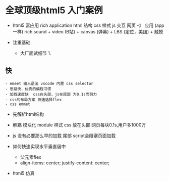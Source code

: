 # 全球顶级html5 入门案例

- html5
    富应用 rich application
    html 结构
    css  样式
    js   交互
    网页 -》 应用 (app一样)   rich  sound  + video (B站) + canvas (弹幕) + LBS (定位，美团) + 触摸 

- 注重基础
    - 大厂面试细节
        1.

## 快
    - emeet 输入语法 vscode 内置 css selector
    - 思路快，优秀的编程习惯
    - 加载速度快  css在头部，js在尾部 为0.1s而努力
    - css的布局方案 快速选择flex
    - css emmet 

- 先解析html结构
- 解耦 模块化  module 样式
    css 放在头部 网页每块0.1s,用户多1000万
- js 
    没有必要那么早的加载 尾部 script会阻塞页面加载

- 如何快速实现水平垂直居中
    - 父元素flex
    - align-items: center;
        justify-content: center;

- html5 仿真